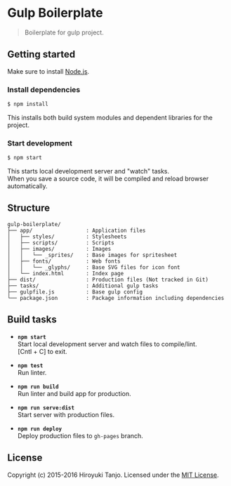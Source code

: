 # Gulp Boilerplate
> Boilerplate for gulp project.

## Getting started
Make sure to install [Node.js](https://nodejs.org/).

### Install dependencies
```sh
$ npm install
```

This installs both build system modules and dependent libraries for the project.

### Start development
```sh
$ npm start
```

This starts local development server and "watch" tasks.  
When you save a source code, it will be compiled and reload browser automatically.

## Structure
```
gulp-boilerplate/
├── app/                 : Application files
│   ├── styles/          : Stylesheets
│   ├── scripts/         : Scripts
│   ├── images/          : Images
│   │   └── _sprites/    : Base images for spritesheet
│   ├── fonts/           : Web fonts
│   │   └── _glyphs/     : Base SVG files for icon font
│   └── index.html       : Index page
├── dist/                : Production files (Not tracked in Git)
├── tasks/               : Additional gulp tasks
├── gulpfile.js          : Base gulp config
└── package.json         : Package information including dependencies
```

## Build tasks
- **`npm start`**  
  Start local development server and watch files to compile/lint.  
  [Cntl + C] to exit.

- **`npm test`**  
  Run linter.

- **`npm run build`**  
  Run linter and build app for production.

- **`npm run serve:dist`**  
  Start server with production files.

- **`npm run deploy`**  
  Deploy production files to `gh-pages` branch.

## License
Copyright (c) 2015-2016 Hiroyuki Tanjo.
Licensed under the [MIT License](LICENSE).
